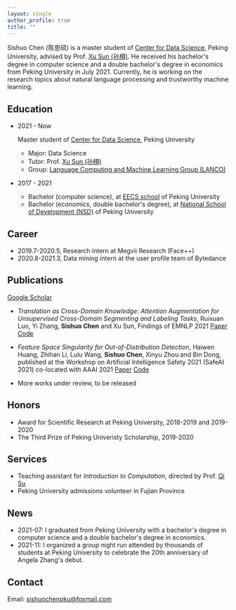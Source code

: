 ```yaml
---
layout: single
author_profile: true
title: ""
---
```


Sishuo Chen (陈思硕) is a master student of [Center for Data Science](https://www.ds.pku.edu.cn/), Peking University, advised by Prof. [Xu Sun (孙栩)](https://xusun.org). He received his bachelor's degree in computer science and a double bachelor's degree in economics from Peking University in July 2021. Currently, he is working on the research topics about natural language processing and trustworthy machine learning. 


## Education 

-  2021 - Now
    
    Master student of [Center for Data Science](https://www.ds.pku.edu.cn/), Peking University
    
    -    Major: Data Science    
    -    Tutor: Prof. [Xu Sun (孙栩)](https://xusun.org)
    -    Group:  [Language Computing and Machine Learning Group (LANCO)](https://lancopku.github.io/)
- 2017 - 2021
    
    -    Bachelor (computer science), at [EECS school](https://eecs.pku.edu.cn/) of Peking University
    -    Bachelor (economics, double bachelor's degree), at [National School of Development (NSD)](https://en.nsd.pku.edu.cn/) of Peking University

## Career 

- 2019.7-2020.5, Research intern at Megvii Research (Face++) 
- 2020.8-2021.3, Data mining intern at the user profile team of Bytedance   

## Publications 
 
[Google Scholar](https://scholar.google.com/citations?user=Jn6gAIAAAAAJ&hl=en) 

-  *Translation as Cross-Domain Knowledge: Attention Augmentation for Unsupervised Cross-Domain Segmenting and Labeling Tasks*, Ruixuan Luo, Yi Zhang, **Sishuo Chen** and Xu Sun, Findings of EMNLP 2021 [Paper](https://aclanthology.org/2021.findings-emnlp.163.pdf) [Code](https://github.com/lancopku/Attention-Augmentation)

 - *Feature Space Singularity for Out-of-Distribution Detection*, Haiwen Huang, Zhihan Li, Lulu Wang, **Sishuo Chen**, Xinyu  Zhou and  Bin  Dong, published at the Workshop on Artificial Intelligence Safety 2021 (SafeAI 2021) co-located with AAAI 2021  [Paper](https://arxiv.org/abs/2011.14654) [Code](https://github.com/megvii-research/FSSD_OoD_Detection)
 - More works under review, to be released

## Honors

- Award for Scientific Research at Peking University, 2018-2019 and 2019-2020
- The Third Prize of Peking Univeristy Scholarship, 2019-2020

## Services

- Teaching assistant for *Introduction to Computation*, directed by Prof. [Qi Su](https://sfl.pku.edu.cn/xygk/szdw/wgyyxjyyyyxyjs/63755.htm)
- Peking University admissions volunteer in Fujian Province


## News
- 2021-07: I graduated from Peking University with a bachelor's degree in computer science and a double bachelor's degree in economics.
- 2021-11: I organized a group night run attended by thousands of students at Peking University to celebrate the 20th anniversary of Angela Zhang's debut.


## Contact 

Email:  [sishuochenpku@foxmail.com](mailto:sishuochenpku@foxmail.com)